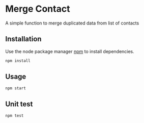 # Merge Contact

A simple function to merge duplicated data from list of contacts

## Installation

Use the node package manager [npm](https://nodejs.org/en/download/) to install dependencies.

```bash
npm install
```

## Usage

```shell
npm start
```

## Unit test
```shell
npm test
```
